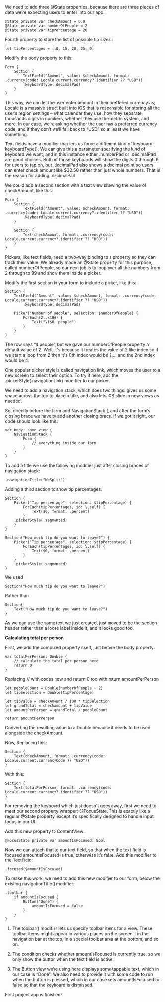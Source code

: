We need to add three @State properties, because there are three pieces of data we’re expecting users to enter into our app.

```
@State private var checkAmount = 0.0
@State private var numberOfPeople = 2
@State private var tipPercentage = 20
```

Fourth property to store the list of possible tip sizes :
```
let tipPercentages = [10, 15, 20, 25, 0]
```

Modify the body property to this:
```
Form {
    Section {
        TextField("Amount", value: $checkAmount, format: .currency(code: Locale.current.currency?.identifier ?? "USD"))
        .keyboardType(.decimalPad)
    }
}
```
This way, we can let the user enter amount in their preffered currency as, Locale is a massive struct built into iOS that is responsible for storing all the user’s region settings – what calendar they use, how they separate thousands digits in numbers, whether they use the metric system, and more. In our case, we’re asking whether the user has a preferred currency code, and if they don’t we’ll fall back to “USD” so at least we have something.

Text fields have a modifier that lets us force a different kind of keyboard: keyboardType(). We can give this a parameter specifying the kind of keyboard we want, and in this instance either .numberPad or .decimalPad are good choices. Both of those keyboards will show the digits 0 through 9 for users to tap on, but .decimalPad also shows a decimal point so users can enter check amount like $32.50 rather than just whole numbers.
That is the reason for adding .decimalPad

We could add a second section with a text view showing the value of checkAmount, like this:
```
Form {
    Section {
        TextField("Amount", value: $checkAmount, format: .currency(code: Locale.current.currency?.identifier ?? "USD"))
        .keyboardType(.decimalPad)
    }

    Section {
        Text(checkAmount, format: .currency(code: Locale.current.currency?.identifier ?? "USD"))
    }
}
```

Pickers, like text fields, need a two-way binding to a property so they can track their value. We already made an @State property for this purpose, called numberOfPeople, so our next job is to loop over all the numbers from 2 through to 99 and show them inside a picker.

Modify the first section in your form to include a picker, like this:
```
Section {
    TextField("Amount", value: $checkAmount, format: .currency(code: Locale.current.currency?.identifier ?? "USD"))
        .keyboardType(.decimalPad)

    Picker("Number of people", selection: $numberOfPeople) {
        ForEach(2..<100) {
            Text("\($0) people")
        }
    }
}
```

The row says “4 people”, but we gave our numberOfPeople property a default value of 2. 
Well, it's because it treates the value of 2 like index so if we start a loop from 2 then it's 0th index would be 2,... and the 2nd index would be 4.

One popular picker style is called navigation link, which moves the user to a new screen to select their option. To try it here, add the .pickerStyle(.navigationLink) modifier to our picker.

We need to add a navigation stack, which does two things: gives us some space across the top to place a title, and also lets iOS slide in new views as needed.

So, directly before the form add NavigationStack {, and after the form’s closing brace we have to add another closing brace. If we got it right, our code should look like this:
```
var body: some View {
    NavigationStack {
        Form {
            // everything inside our form
        }
    }
}
```

To add a title we use the following modifier just after closing braces of navigation stack: 
```
.navigationTitle("WeSplit")
```

Adding a third section to show tip percentages:
```
Section {
    Picker("Tip percentage", selection: $tipPercentage) {
        ForEach(tipPercentages, id: \.self) {
            Text($0, format: .percent)
        }
    .pickerStyle(.segmented)
    }
}
```

```
Section("How much tip do you want to leave?") {
    Picker("Tip percentage", selection: $tipPercentage) {
        ForEach(tipPercentages, id: \.self) {
            Text($0, format: .percent)
        }
    }
    .pickerStyle(.segmented)
}
```

We used
```
Section("How much tip do you want to leave?")
```
Rather than
```
Section{
    Text("How much tip do you want to leave?")
}
```

As we can use the same text we just created, just moved to be the section header rather than a loose label inside it, and it looks good too.

**Calculating total per person**

First, we add the computed property itself, just before the body property:
```
var totalPerPerson: Double {
    // calculate the total per person here
    return 0
}
```

Replacing // with codes now and return 0 too with return amountPerPerson
```
let peopleCount = Double(numberOfPeople + 2)
let tipSelection = Double(tipPercentage)

let tipValue = checkAmount / 100 * tipSelection
let grandTotal = checkAmount + tipValue
let amountPerPerson = grandTotal / peopleCount

return amountPerPerson
```
Converting the resulting value to a Double because it needs to be used alongside the checkAmount.

Now, Replacing this:
```
Section {
    Text(checkAmount, format: .currency(code: Locale.current.currencyCode ?? "USD"))
}
```
With this:
```
Section {
    Text(totalPerPerson, format: .currency(code: Locale.current.currency?.identifier ?? "USD"))
}
```

For removing the keyboard which just doesn't goes away, first we need to meet our second property wrapper: @FocusState. This is exactly like a regular @State property, except it’s specifically designed to handle input focus in our UI.

Add this new property to ContentView:
```
@FocusState private var amountIsFocused: Bool
```
Now we can attach that to our text field, so that when the text field is focused amountIsFocused is true, otherwise it’s false. Add this modifier to the TextField:
```
.focused($amountIsFocused)
```

To make this work, we need to add this new modifier to our form, below the existing navigationTitle() modifier:
```
.toolbar {
    if amountIsFocused {
        Button("Done") {
            amountIsFocused = false
        }
    }
}
```

1. The toolbar() modifier lets us specify toolbar items for a view. These toolbar items might appear in various places on the screen – in the navigation bar at the top, in a special toolbar area at the bottom, and so on.

2. The condition checks whether amountIsFocused is currently true, so we only show the button when the text field is active.

3. The Button view we’re using here displays some tappable text, which in our case is “Done”. We also need to provide it with some code to run when the button is pressed, which in our case sets amountIsFocused to false so that the keyboard is dismissed.

First project app is finished!









